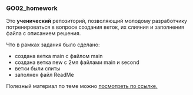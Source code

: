 ### GO02_homework

Это **ученический** репозиторий, позволяющий 
молодому разработчику потренироваться в 
вопросе создания веток, их слияния и заполнения файла 
с описанием решения.

Что в рамках задания было сделано: <br/>
- создана ветка main с файлом main
- создана ветка new с 2мя файлами main и second
- ветки были слиты
- заполнен файл ReadMe

Полезный материал по теме можно 
[посмотреть по ссылке.](https://git-scm.com/book/ru/v2/Ветвление-в-Git-Основы-ветвления-и-слияния)




 
